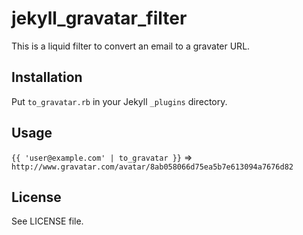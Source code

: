 # jekyll_gravatar_filter #

This is a liquid filter to convert an email to a gravater URL.

## Installation

Put `to_gravatar.rb` in your Jekyll `_plugins` directory.

## Usage

`{{ 'user@example.com' | to_gravatar }}` => `http://www.gravatar.com/avatar/8ab058066d75ea5b7e613094a7676d82`

## License ##

See LICENSE file.
